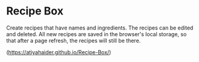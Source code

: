 # Recipe Box

 Create recipes that have names and ingredients. The recipes can be edited and deleted.  All new recipes are saved in the browser's local storage, so that after a page refresh, the recipes will still be there.

 (https://atiyahaider.github.io/Recipe-Box/)